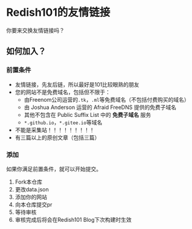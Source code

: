 # Redish101的友情链接

你要来交换友情链接吗？

## 如何加入？

### 前置条件

- 友情链接，先友后链，所以最好是101比较眼熟的朋友
- 您的网站不是免费域名，包括但不限于：
  - 由Freenom公司运营的`.tk`，`.ml`等免费域名（不包括付费购买的域名）
  - 由 Joshua Anderson 运营的 Afraid FreeDNS 提供的免费子域名
  - 其他不包含在 Public Suffix List 中的 **免费子域名** 服务
  - `*.github.io`，`*.gitee.io`等域名
- 不能是采集站！！！！！！！！！
- 有三篇以上的原创文章（包括三篇）

### 添加

如果你满足前置条件，就可以开始提交。

1. Fork本仓库
2. 更改data.json
3. 添加你的网站
4. 向本仓库提交pr
5. 等待审核
6. 审核完成后将会在Redish101 Blog下次构建时生效
